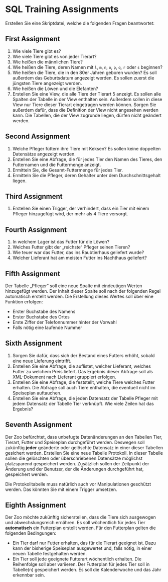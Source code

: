 # SQL Training Assignments

Erstellen Sie eine Skriptdatei, welche die folgenden Fragen beantwortet:

## First Assignment
1. Wie viele Tiere gibt es?
2. Wie viele Tiere gibt es von jeder Tierart?
3. Wie heißen die männlichen Tiere?
4. Wie heißen die Tiere, deren Namen mit `l`, `m`, `n`, `o`, `p`, `q`, `r` oder `s` beginnen?
5. Wie heißen die Tiere, die in den 80er Jahren geboren wurden?
   Es soll außerdem das Geburtsdatum angezeigt werden.
   Es sollen zuerst die jüngsten Tiere angezeigt werden.
6. Wie heißen die Löwen und die Elefanten?
7. Erstellen Sie eine View, die alle Tiere der Tierart 5 anzeigt.
   Es sollen alle Spalten der Tabelle in der View enthalten sein.
   Außerdem sollen in diese View nur Tiere dieser Tierart eingetragen werden können.
   Sorgen Sie außerdem dafür, dass die Definition der View nicht angesehen werden kann.
   Die Tabellen, die der View zugrunde liegen, dürfen nicht geändert werden.

## Second Assignment
1. Welche Pfleger füttern ihre Tiere mit Keksen?
   Es sollen keine doppelten Datensätze angezeigt werden.
2. Erstellen Sie eine Abfrage, die für jedes Tier den Namen des Tieres, den Futternamen und die Futtermenge anzeigt.
3. Ermitteln Sie, die Gesamt-Futtermenge für jedes Tier.
4. Ermitteln Sie die Pfleger, deren Gehälter unter dem Durchschnittsgehalt liegen.

## Third Assignment
1. Erstellen Sie einen Trigger, der verhindert, dass ein Tier mit einem Pfleger hinzugefügt wird, der mehr als 4 Tiere versorgt.

## Fourth Assignment
1. In welchem Lager ist das Futter für die Löwen?
2. Welches Futter gibt der „reichste“ Pfleger seinen Tieren?
3. Wie teuer war das Futter, das ins Raubtierhaus geliefert wurde?
4. Welcher Lieferant hat am meisten Futter ins Nachthaus geliefert?

## Fifth Assignment
Der Tabelle „Pfleger“ soll eine neue Spalte mit eindeutigen Werten hinzugefügt werden.
Der Inhalt dieser Spalte soll nach der folgenden Regel automatisch erstellt werden.
Die Erstellung dieses Wertes soll über eine Funktion erfolgen:
- Erster Buchstabe des Namens
- Erster Buchstabe des Ortes
- Erste Ziffer der Telefonnummer hinter der Vorwahl
- Falls nötig eine laufende Nummer

## Sixth Assignment
1. Sorgen Sie dafür, dass sich der Bestand eines Futters erhöht, sobald eine neue Lieferung eintrifft.
2. Erstellen Sie eine Abfrage, die auflistet, welcher Lieferant, welches Futter zu welchem Preis liefert.
   Das Ergebnis dieser Abfrage soll als XML-Dokument nach Lieferant gruppiert erfolgen.
3. Erstellen Sie eine Abfrage, die feststellt, welche Tiere welches Futter erhalten.
   Die Abfrage soll auch Tiere enthalten, die eventuell nicht im Speiseplan auftauchen.
4. Erstellen Sie eine Abfrage, die jeden Datensatz der Tabelle Pfleger mit jedem Datensatz der Tabelle Tier verknüpft.
   Wie viele Zeilen hat das Ergebnis?

## Seventh Assignment
Der Zoo befürchtet, dass unbefugte Datenänderungen an den Tabellen Tier, Tierart, Futter und Speiseplan durchgeführt werden.
Deswegen soll zukünftig **jeder** geänderte oder gelöschte Datensatz in einer dieser Tabellen gesichert werden.
Erstellen Sie eine neue Tabelle Protokoll.
In dieser Tabelle sollen die gelöschten oder überschriebenen Datensätze möglichst platzsparend gespeichert werden.
Zusätzlich sollen der Zeitpunkt der Änderung und der Benutzer, der die Änderungen durchgeführt hat, gespeichert werden.

Die Protokolltabelle muss natürlich auch vor Manipulationen geschützt werden.
Das könnten Sie mit einem Trigger umsetzen.

## Eighth Assignment
Der Zoo möchte zukünftig sicherstellen, dass die Tiere sich ausgewogen und abwechslungsreich ernähren.
Es soll wöchentlich für jedes Tier **automatisch** ein Futterplan erstellt werden.
Für den Futterplan gelten die folgenden Bedingungen:
- Ein Tier darf nur Futter erhalten, das für die Tierart geeignet ist.
   Dazu kann der bisherige Speiseplan ausgewertet und, falls nötig, in einer neuen Tabelle festgehalten werden.
- Ein Tier soll jede geeignete Futterart wöchentlich erhalten.
   Die Reihenfolge soll aber variieren.
Der Futterplan für jedes Tier soll in Tabelle(n) gespeichert werden.
Es soll die Kalenderwoche und das Jahr erkennbar sein.
